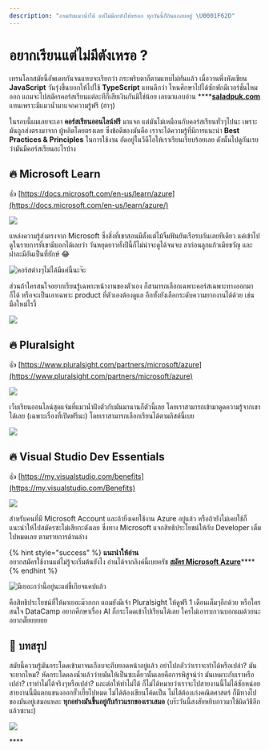 ```yaml
---
description: "ถามกับแมวน้ำได้ แต่ไม่มีกะตังให้หรอก ทุกวันนี้ก็กินแกลบอยู่ \U0001F62D"
---
```


# อยากเรียนแต่ไม่มีตังเหรอ ?

เทรนโลกสมัยนี้อัพเดทกันจนแทบจะเรียกว่า กระพริบตาก็ตามแทบไม่ทันแล้ว เมื่อวานพึ่งหัดเขียน **JavaScript** วันรุ่งขึ้นบอกให้ไปใช้ **TypeScript** แทนดีกว่า ไหนศึกษาไปได้ซักพักมีเวอร์ชั่นไหมออก แถมจะไปสมัครคอร์สเรียนแต่ละทีก็เสียเงินกันมิใช่น้อย เลยมาแอบอ่าน ****[**saladpuk.com**](https://www.saladpuk.com/) แทนเพราะมีแมวน้ำมาแจกความรู้ฟรี \(ฮาๆ\)

ในรอบนี้ผมเลยจะเอา **คอร์สเรียนออนไลน์ฟรี** มาแจก แต่มันไม่เหมือนกับคอร์สเรียนทั่วๆไปนะ เพราะมันถูกส่งตรงมาจาก ผู้หลิตโดยตรงเลย ซึ่งข้อดีของมันคือ เราจะได้ความรู้ที่มีการแนะนำ **Best Practices & Principles** ในการใช้งาน อัดอยู่ในวีดีโอให้เราเรียนเรียบร้อยเลย ดังนั้นไปดูกันเรยว่ามันมีคอร์สเรียนอะไรบ้าง

## 🔥 Microsoft Learn

👍 [https://docs.microsoft.com/en-us/learn/azure](https://docs.microsoft.com/en-us/learn/azure/)

![](.gitbook/assets/image%20%28305%29.png)

แหล่งความรู้ส่งตรงจาก Microsoft ซึ่งสิ่งที่เขาสอนมีตั้งแต่ไม้จิ้มฟันยันเรือรบกันเลยทีเดียว แค่เข้าไปดูในรายการที่เขามีบอกได้เลยว่า วันหยุดยาวทั้งปีนี้ก็ไม่น่าจะดูได้จนจบ ลาก่อนลูกแก้วเมียขวัญ และ ฝาละมีอันเป็นที่ยักษ์ 😂

![&#xE04;&#xE2D;&#xE23;&#xE4C;&#xE2A;&#xE15;&#xE48;&#xE32;&#xE07;&#xE46;&#xE44;&#xE21;&#xE48;&#xE44;&#xE14;&#xE49;&#xE21;&#xE35;&#xE41;&#xE04;&#xE48;&#xE19;&#xE35;&#xE49;&#xE19;&#xE30;&#xE08;&#xE4A;&#xE30;](.gitbook/assets/image%20%28397%29.png)

ส่วนถ้าใครสนใจอยากเรียนรู้เฉพาะหน้างานของตัวเอง ก็สามารถเลือกเฉพาะคอร์สเฉพาะทางออกมาก็ได้ หรือจะเป็นเอาเฉพาะ product ที่ตัวเองต้องดูแล อีกทั้งยังเลือกระดับความยากงานได้ด้วย เช่น มือใหม่ไรงี้

![](.gitbook/assets/image%20%28877%29.png)

## 🔥 Pluralsight

👍 [https://www.pluralsight.com/partners/microsoft/azure](https://www.pluralsight.com/partners/microsoft/azure)

![](.gitbook/assets/image%20%28734%29.png)

เว็บเรียนออนไลน์สุดแจ่มที่แมวน้ำฝังตัวกับมันมานานก็ตัวนี้เลย โดยเราสามารถเข้ามาดูดความรู้จากเขาได้เลย \(เฉพาะเรื่องที่เปิดฟรีนะ\) โดยเราสามารถเลือกเรียนได้ตามลิสต์นี้เบย

![](.gitbook/assets/image%20%28206%29.png)

## 🔥 Visual Studio Dev Essentials

👍 [https://my.visualstudio.com/benefits](https://my.visualstudio.com/Benefits)

![](.gitbook/assets/image%20%28114%29.png)

สำหรับคนที่มี Microsoft Account และถ้ายิ่งเคยใช้งาน Azure อยู่แล้ว หรือถ้ายังไม่เคยใช้ก็แนะนำให้ไปสมัครซะไม่เสียกะตังเลย ซึ่งทาง Microsoft แจกสิทธิประโยชน์ให้กับ Developer เต็มไปหมดเลย ตามรายการด้านล่าง

{% hint style="success" %}
**แนะนำให้อ่าน**  
อยากสมัครใช้งานแต่ไม่รู้จะเริ่มต้นยังไง อ่านได้จากลิงค์นี้เบยครัช [**สมัคร Microsoft Azure**](https://www.saladpuk.com/cloud/azure101/register)\*\*\*\*
{% endhint %}

![&#xE21;&#xE35;&#xE40;&#xE22;&#xE2D;&#xE30;&#xE01;&#xE27;&#xE48;&#xE32;&#xE19;&#xE35;&#xE49;&#xE2D;&#xE22;&#xE39;&#xE48;&#xE19;&#xE30;&#xE41;&#xE15;&#xE48;&#xE02;&#xE35;&#xE49;&#xE40;&#xE01;&#xE35;&#xE22;&#xE08;&#xE41;&#xE04;&#xE1B;&#xE41;&#xE25;&#xE49;&#xE27;](.gitbook/assets/image%20%28207%29.png)

คือสิทธิประโยชน์ที่ให้มาเยอะม๊วกกก แถมยังมีเจ้า Pluralsight ให้ดูฟรี 1 เดือนเต็มๆอีกด้วย หรือใครสนใจ DataCamp อยากศึกษาเรื่อง AI ก็กระโดดเข้าไปเรียนได้เลย ใครไม่เอารบกวนบอกผมด้วยนะอยากดั๊ยยยยยย

## 🎯 บทสรุป

สมัยนี้ความรู้มันกระโดดเข้ามาจนเกือบจะถีบยอดหน้าอยู่แล้ว อย่าไปกลัวว่าเราจะทำได้หรือเปล่า? มันจะยากไหม? หัดกระโดดลงน้ำแล้วว่ายมันให้เป็นซะเดี๋ยวนั้นเลยคือการพิสูจน์ว่า มันเหมาะกับเราหรือเปล่า? เราทำไม่ได้จริงๆหรือเปล่า? และต่อให้ทำไม่ได้ ก็ไม่ได้หมายว่าเราจะไปสายงานนี้ไม่ได้ซักหน่อย สายงานนี้มีแตกแขนงออกยั๊วเยี๊ยไปหมด ไม่ได้ต้องเขียนโค้ดเป็น ไม่ได้ต้องเก่งคณิตศาสตร์ ก็มีทางไปของมันอยู่เสมอแหละ **ทุกอย่างมันขึ้นอยู่กับก้าวแรกของเราเสมอ** \(บร๊ะวันนี้สงสัยหยิบกาวมาใช้ผิดวิธีอีกแล้วซะนะ\)

![](.gitbook/assets/3rdfye.jpg)

\*\*\*\*

